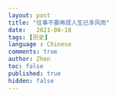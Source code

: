 ```yaml
---
layout: post
title: "往事不要再提人生已多风雨"
date:   2021-08-18
tags: [历史]
language : Chinese
comments: true
author: Zhen
toc: false
published: true
hidden: false
---
```

<!--stackedit_data:
eyJoaXN0b3J5IjpbOTUzNjEzODYxXX0=
-->